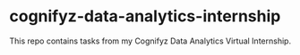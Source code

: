 # cognifyz-data-analytics-internship
This repo contains tasks from my Cognifyz Data Analytics Virtual Internship. 
